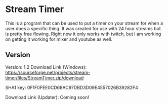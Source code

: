 # Stream Timer
This is a program that can be used to put a timer on your stream for when a user does a specific thing. It was created for use with 24 hour streams but is pretty free flowing. Right now it only works with twitch, but I am working on getting it working for mixer and youtube as well.
## Version
Version: 1.2
Download Link (Windows): https://sourceforge.net/projects/stream-timer/files/StreamTimer.zip/download

SHA1 key: 0F1F0FEE0CD68AC97DBD3D09E4557026B39282F4

Download Link (Updater): Coming soon!
